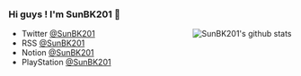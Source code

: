 ### Hi guys ! I'm SunBK201 🎉

<img align="right" src="https://github-readme-stats.vercel.app/api/top-langs?username=SunBK201&hide=html,css&layout=compact&show_icons=true&hide_border=false&theme=omni" alt="SunBK201's github stats"/>

- Twitter [@SunBK201](https://twitter.com/SunBK201)
- RSS [@SunBK201](https://www.sunbk201.site/atom.xml)
- Notion [@SunBK201](https://sunbk201public.notion.site/SunBK201-3f6694cf467e4ef6ba0f07717ffb5a13)
- PlayStation [@SunBK201](https://psnprofiles.com/SunBK201)

<!-- ![Anurag's github stats](https://github-readme-stats.vercel.app/api/top-langs/?username=SunBK201&hide=html,css&layout=compact&show_icons=true&hide_border=false&theme=omni) -->
